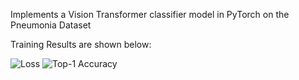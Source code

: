 Implements a Vision Transformer classifier model in PyTorch on the Pneumonia Dataset

Training Results are shown below:

![Loss](https://github.com/wterrr/Transformer4IMG/issues/1#issue-2800618979)
![Top-1 Accuracy](https://github.com/wterrr/Transformer4IMG/issues/2#issue-2800619210)
